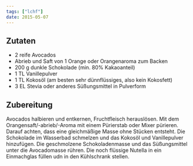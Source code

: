 ```yaml
---
tags: ["lchf"]
date: 2015-05-07
---
```


## Zutaten
- 2     reife Avocados
- Abrieb und Saft von 1 Orange oder Orangenaroma zum Backen
- 200 g dunkle Schokolade (min. 80% Kakaoanteil)
- 1 TL  Vanillepulver
- 1 TL  Kokosöl (am besten sehr dünnflüssiges, also kein Kokosfett)
- 3 EL  Stevia oder anderes Süßungsmittel in Pulverform

## Zubereitung
Avocados halbieren und entkernen, Fruchtfleisch herauslösen. Mit dem Orangensaft/-abrieb/-Aroma mit einem Pürierstab oder Mixer pürieren. Darauf achten, dass eine gleichmäßige Masse ohne Stücken entsteht.
Die Schokolade im Wasserbad schmelzen und das Kokosöl und Vanillepulver hinzufügen.
Die geschmolzene Schokoladenmasse und das Süßungsmittel unter die Avocadomasse rühren. Die noch flüssige Nutella in ein Einmachglas füllen udn in den Kühlschrank stellen.
